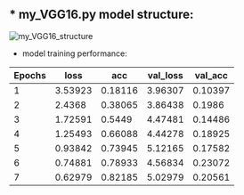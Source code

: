 ## * my_VGG16.py model structure:
![my_VGG16_structure](https://user-images.githubusercontent.com/70320210/127836095-3dff256d-c241-46f7-a585-443dfee4b43f.png)

* model training performance:

|Epochs|loss   |acc    |val_loss|val_acc|
|------|-------|-------|--------|-------|
|1     |3.53923|0.18116|3.96307 |0.10397|
|2     |2.4368 |0.38065|3.86438 |0.1986 |
|3     |1.72591|0.5449 |4.47481 |0.14486|
|4     |1.25493|0.66088|4.44278 |0.18925|
|5     |0.93842|0.73945|5.12165 |0.17582|
|6     |0.74881|0.78933|4.56834 |0.23072|
|7     |0.62979|0.82185|5.02979 |0.20561|
